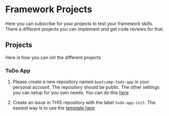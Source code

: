 # Framework Projects

Here you can subscribe for your projects to test your framework skills.
There a different projects you can implement and get code reviews for that.

## Projects

Here is how you can init the different projects

### ToDo App

1. Please create a new repository named `bootcamp-todo-app` in your personal account. The repository should be public. The other settings you can setup for you own needs. You can do this <a href="https://github.com/new" target="_blank">here</a>

2. Create an issue in THIS repository with the label `todo-app-init`. The easiest way is to use the <a href="https://github.com/coding-bootcamps-eu/framework-projects/issues/new/choose" target="_blank">template here</a>
